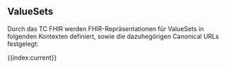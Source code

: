 ## ValueSets

Durch das TC FHIR werden FHIR-Repräsentationen für ValueSets in folgenden Kontexten definiert, sowie die dazuhegörigen Canonical URLs festgelegt:

{{index:current}}